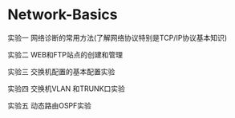 # Network-Basics

实验一 网络诊断的常用方法(了解网络协议特别是TCP/IP协议基本知识)

实验二 WEB和FTP站点的创建和管理

实验三 交换机配置的基本配置实验

实验四 交换机VLAN 和TRUNK口实验

实验五 动态路由OSPF实验

